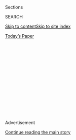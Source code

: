 <div id="app">

<div>

<div>

<div>

<div class="NYTAppHideMasthead css-1q2w90k e1suatyy0">

<div class="section css-ui9rw0 e1suatyy2">

<div class="css-eph4ug er09x8g0">

<div class="css-6n7j50">

</div>

<span class="css-1dv1kvn">Sections</span>

<div class="css-10488qs">

<span class="css-1dv1kvn">SEARCH</span>

</div>

[Skip to content](#site-content)[Skip to site index](#site-index)

</div>

<div class="css-10698na e1huz5gh0">

</div>

</div>

<div id="masthead-bar-one" class="section hasLinks css-15hmgas e1csuq9d3">

<div class="css-uqyvli e1csuq9d0">

</div>

<div class="css-1uqjmks e1csuq9d1">

</div>

<div class="css-9e9ivx">

[](https://myaccount.nytimes.com/auth/login?response_type=cookie&client_id=vi)

</div>

<div class="css-1bvtpon e1csuq9d2">

[Today’s Paper](https://www.nytimes.com/section/todayspaper)

</div>

</div>

</div>

</div>

<div data-aria-hidden="false">

<div id="site-content" role="main">

<div>

<div class="css-1aor85t" style="opacity:0.000000001;z-index:-1;visibility:hidden">

<div class="css-1hqnpie">

<div class="css-epjblv">

<span class="css-17xtcya">[Opinion](/section/opinion)</span><span class="css-x15j1o">|</span><span class="css-fwqvlz">Death
of a Cat</span>

</div>

<div class="css-k008qs">

<div class="css-1iwv8en">

<span class="css-18z7m18"></span>

<div>

</div>

</div>

<span class="css-1n6z4y">https://nyti.ms/33lFEte</span>

<div class="css-1705lsu">

<div class="css-4xjgmj">

<div class="css-4skfbu" role="toolbar" data-aria-label="Social Media Share buttons, Save button, and Comments Panel with current comment count" data-testid="share-tools">

  - 
  - 
  - 
  - 
    
    <div class="css-6n7j50">
    
    </div>

  - 
  - 

</div>

</div>

</div>

</div>

</div>

</div>

<div id="NYT_TOP_BANNER_REGION" class="css-13pd83m">

</div>

<div id="top-wrapper" class="css-1sy8kpn">

<div id="top-slug" class="css-l9onyx">

Advertisement

</div>

[Continue reading the main story](#after-top)

<div class="ad top-wrapper" style="text-align:center;height:100%;display:block;min-height:250px">

<div id="top" class="place-ad" data-position="top" data-size-key="top">

</div>

</div>

<div id="after-top">

</div>

</div>

<div>

<div class="css-v5btjw etb61u70">

<div class="css-v05ibm etb61u71">

[Opinion](/section/opinion)

</div>

</div>

<div id="sponsor-wrapper" class="css-1hyfx7x">

<div id="sponsor-slug" class="css-19vbshk">

Supported by

</div>

[Continue reading the main story](#after-sponsor)

<div id="sponsor" class="ad sponsor-wrapper" style="text-align:center;height:100%;display:block">

</div>

<div id="after-sponsor">

</div>

</div>

<div class="css-186x18t">

</div>

<div class="css-1vkm6nb ehdk2mb0">

# Death of a Cat

</div>

For weeks, I have been trying to understand my own tears in the presence
of a dying creature I did not love.

<div class="css-18e8msd">

<div class="css-vp77d3 epjyd6m0">

<div class="css-1p10dcb ey68jwv0" data-aria-hidden="true">

[![Margaret
Renkl](https://static01.nyt.com/images/2017/04/08/opinion/margaret-renkl/margaret-renkl-thumbLarge-v2.png
"Margaret Renkl")](https://www.nytimes.com/by/margaret-renkl)

</div>

<div class="css-1baulvz">

By [<span class="css-1baulvz last-byline" itemprop="name">Margaret
Renkl</span>](https://www.nytimes.com/by/margaret-renkl)

<div class="css-8atqhb">

Contributing Opinion Writer

</div>

</div>

</div>

  - Aug. 3, 2020

  - 
    
    <div class="css-4xjgmj">
    
    <div class="css-d8bdto" role="toolbar" data-aria-label="Social Media Share buttons, Save button, and Comments Panel with current comment count" data-testid="share-tools">
    
      - 
      - 
      - 
      - 
        
        <div class="css-6n7j50">
        
        </div>
    
      - 
      - 
    
    </div>
    
    </div>

</div>

<div class="css-79elbk" data-testid="photoviewer-wrapper">

<div class="css-z3e15g" data-testid="photoviewer-wrapper-hidden">

</div>

<div class="css-1a48zt4 ehw59r15" data-testid="photoviewer-children">

![<span class="css-cnj6d5 e1z0qqy90" itemprop="copyrightHolder"><span class="css-1ly73wi e1tej78p0">Credit...</span><span><span>Getty
Images</span></span></span>](https://static01.nyt.com/images/2020/07/31/opinion/31renklWeb/31renklWeb-articleLarge.jpg?quality=75&auto=webp&disable=upscale)

</div>

</div>

</div>

<div class="section meteredContent css-1r7ky0e" name="articleBody" itemprop="articleBody">

<div class="css-1fanzo5 StoryBodyCompanionColumn">

<div class="css-53u6y8">

NASHVILLE — I first saw it in bits — two paws here, the tip of a tail
there — on grainy, black-and-white images taken by our backyard trail
camera. Normally that device captures only the wild animals you’d expect
to find in a first-ring suburb: opossums, mainly, but also rabbits and
raccoons and rat snakes, sometimes an owl, now and then a fox. I once
saw a bobcat slink across our street, but it’s never shown up in the
trail-cam photos. My heart lifted when I first saw a clearly feline
haunch in one of the pictures, but the scale was all wrong for a bobcat.
It was just an ordinary house cat, prowling in my backyard.

Soon the cat was showing up in the daytime, too, apparently drawn by the
leftover bits of lunches left around the construction site two doors
down from our house. He was a ragged, battle-scarred tom, thin but not
emaciated, with one eye that didn’t open all the way. A feral cat, not
someone’s cherished pet.

As we passed my husband’s car in the driveway one morning, my skittish
rescue dog darted away from the tires, spooked by something under the
car. I squatted down for a look. The feral cat hissed at me.

Let me just say it, flat out: If I owned a gun, I swear I ** would have
shot that cat. I would have chased that hissing cat out from under the
car without a thought and shot it as it fled.

</div>

</div>

<div class="css-1fanzo5 StoryBodyCompanionColumn">

<div class="css-53u6y8">

I wish you could see all the baby birds in our yard. Baby towhees and
robins, baby redbirds and bluebirds. Two broods of house finches and two
broods of house wrens. One morning, an ungainly fledgling crow sat
nearby and rustled its feathers, yelling for food like a giant nestling.
A fuzzy screech owl chick spent an entire day staring wide-eyed at me
from a tree near our back deck while its mother dozed beside it.

</div>

</div>

<div class="css-a7yk8a e73j0it0">

<div class="css-1xdhyk6 erfvjey0">

<span class="css-1ly73wi e1tej78p0">Image</span>

<div class="css-zjzyr8">

<div data-testid="lazyimage-container" style="height:257.77777777777777px">

</div>

</div>

</div>

<span class="css-16f3y1r e13ogyst0" data-aria-hidden="true">Two
fledgling bluebirds and their mother in the author’s front
yard.</span><span class="css-cnj6d5 e1z0qqy90" itemprop="copyrightHolder"><span class="css-1ly73wi e1tej78p0">Credit...</span><span>Margaret
Renkl</span></span>

<div class="css-1xdhyk6 erfvjey0">

<span class="css-1ly73wi e1tej78p0">Image</span>

<div class="css-zjzyr8">

<div data-testid="lazyimage-container" style="height:257.77777777777777px">

</div>

</div>

</div>

<span class="css-16f3y1r e13ogyst0" data-aria-hidden="true">A pair of
goldfinches in the author’s pollinator
garden.</span><span class="css-cnj6d5 e1z0qqy90" itemprop="copyrightHolder"><span class="css-1ly73wi e1tej78p0">Credit...</span><span>Margaret
Renkl</span></span>

</div>

<div class="css-1fanzo5 StoryBodyCompanionColumn">

<div class="css-53u6y8">

We’ve had baby downy woodpeckers and red-bellied woodpeckers, baby
white-breasted nuthatches and northern flickers. All summer long, they
have been taking their wobbly maiden flights from branch to fence post,
from cherry laurel to holly hedge. They try to land on the birdbath and
miss altogether. They fly to the ground to catch an insect and then
can’t figure out how to take off again.

Our bug-averse neighbors [poison every crawling or flying thing in
sight](https://www.nytimes.com/2020/05/18/opinion/lawn-pesticides-insect-extinction.html?searchResultPosition=1),
but my husband and I have spent the last 25 years trying to make a haven
here for wildlife, including the insects that pollinate flowers and feed
reptiles and birds. Maybe you can picture these adorable baby birds and
this flowering, insect-friendly yard. If so, you might forgive me for
losing my mind a bit when the feral cat showed up.

I was thinking of the first nest the bluebirds built this spring, the
one in which not a single baby survived. I was thinking of the gravid
broadhead skink who would lie on our stoop every afternoon, warming her
egg-swollen body in the sun. She disappeared one day to lay her eggs and
guard her nest, I assumed, but now I wasn’t sure. I was thinking of the
chipmunk who lives in a tunnel under our stoop and of the little screech
owl, its feet holding down some small prey, its eyes glowing in the
infrared light of our trail camera.

</div>

</div>

<div class="css-1fanzo5 StoryBodyCompanionColumn">

<div class="css-53u6y8">

The more I thought about those vulnerable creatures, already crowded out
by construction and starved out by insecticides, the angrier I got at
the feral tom. In truth, I would never kill a cat, but I can surely hate
one with a murderous rage. A person who has spent a quarter-century
trying to create an oasis for wildlife can go a little mad when a cat
shows up in the photos on her trail camera.

</div>

</div>

<div class="css-79elbk" data-testid="photoviewer-wrapper">

<div class="css-z3e15g" data-testid="photoviewer-wrapper-hidden">

</div>

<div class="css-1a48zt4 ehw59r15" data-testid="photoviewer-children">

![<span class="css-16f3y1r e13ogyst0" data-aria-hidden="true">A screech
owl chick and its parent in the author’s back
yard.</span><span class="css-cnj6d5 e1z0qqy90" itemprop="copyrightHolder"><span class="css-1ly73wi e1tej78p0">Credit...</span><span>Margaret
Renkl</span></span>](https://static01.nyt.com/images/2020/08/03/opinion/03renkl5/merlin_175171125_d6d86fbe-651f-4bb6-b2a3-3e164aba9012-articleLarge.jpg?quality=75&auto=webp&disable=upscale)

</div>

</div>

<div class="css-1fanzo5 StoryBodyCompanionColumn">

<div class="css-53u6y8">

Cats are domestic animals that don’t belong outdoors. In the natural
world, including my own backyard, animals kill one another every day,
but there is ample scientific evidence that predation by cats [is not
part of any natural
order](https://www.cnn.com/2020/03/12/world/pet-cats-disrupt-wildlife-scn/index.html).
“House cats have a two- to 10-times larger impact on wildlife than wild
predators,” Roland Kays, a zoologist at the North Carolina Museum of
Natural Sciences, told CNN earlier this year.

The effect is even more devastating with feral cats, descendants of
house cats that are not socialized to human beings: In Australia, feral
cats have already been [the driving force in the extinction of 22
species](https://www.nytimes.com/2019/04/25/magazine/australia-cat-killing.html?searchResultPosition=8).
From an ecological standpoint, the [domestic cat, whether feral or a
free-range pet, is an invasive species](http://www.iucngisd.org/gisd/),
every year killing [billions of birds and
mammals](https://www.fws.gov/southeast/pubs/keep-cats-indoors.pdf)
already imperiled by habitat loss, pesticides and climate change.

The morning after I didn’t kill the feral cat, a child from the
neighborhood came to get me, hoping I could help a sick cat she’d found
in her family’s driveway. A few weeks earlier, this child had taken an
infant deer mouse out of her dog’s mouth, and I had kept it alive
overnight, long enough to drive it safely to [Walden’s
Puddle](https://waldenspuddle.org/), a wildlife rescue organization.
There it would be raised with other baby mice and then set free to
fulfill its own role in the natural cycle of things. My young friend was
hoping for another miracle.

There would be no second miracle. When we got to her house, the
embattled tomcat was lying in the driveway, his limbs twitching, his
eyes unseeing, his hindquarters resting in a pool of urine. From time to
time his neck would arch, and his mouth would pull back in a grimace.
Our feral cat was in agony. Our feral cat was dying, and his suffering
broke my heart.

Later, when Animal Control picked up his body, we learned that the cat
had been poisoned. Most likely a neighbor had set out rat poison, and
the cat had caught and eaten the dying rodent.

</div>

</div>

<div class="css-1fanzo5 StoryBodyCompanionColumn">

<div class="css-53u6y8">

Cats are killers, but they are not apex predators. In this neighborhood,
there are coyotes, great horned owls, at least one camera-shy bobcat.
Any one of them could handily kill a cat, but our feral cat didn’t lose
his life to a hungry owl or coyote or bobcat. He died because a human
being was too squeamish to set the kind of trap that leaves behind a
corpse. There are mousetraps that kill quickly and painlessly, and those
traps don’t weaponize the mouse, turning it into a poison-delivery
system for predators, but such traps do require people to face what they
are doing: taking the life of another creature.

For weeks I have been trying to understand my own tears in the presence
of a dying cat I did not love. It’s hard not to feel connected to a
living thing in a state of suffering. In [“Death of a
Pig,”](https://www.theatlantic.com/magazine/archive/1948/01/death-pig/309203/)
E.B. White writes, “He had evidently become precious to me, not that he
represented a distant nourishment in a hungry time, but that he had
suffered in a suffering world.” I understand that essay now.

In the weeks since the tomcat’s terrible death, I have thought a lot
about the danger outdoor cats pose to the natural world and also about
the danger the natural world poses to cats. Most of all I have been
thinking about the way human beings, the deadliest predators of all,
keep finding new ways to destroy everything that sustains the planet
that sustains us. A hungry animal cannot be faulted for killing to eat.
A feral cat — like a house cat allowed to roam outdoors — is not an evil
creature. Like the poisoned mouse and the poisoned insects and all the
other animals crowded out by development, it is simply a creature that
has been failed by human beings.

My young neighbor came to me for help. At 10, she was sure that someone
my age would know what to do about a dying cat. I did not know what to
do, and I couldn’t tell her that the true miracle would not have been
the saving of a doomed cat’s life. I couldn’t tell her that the true
miracle will never come until human beings have finally learned to live
a better way: in concert with the natural world, and not in domination.

Margaret Renkl is a contributing opinion writer who covers flora, fauna,
politics and culture in the American South. She is the author of the
book “[Late Migrations: A Natural History of Love and
Loss](https://milkweed.org/book/late-migrations).”

*The Times is committed to publishing* [*a diversity of
letters*](https://www.nytimes.com/2019/01/31/opinion/letters/letters-to-editor-new-york-times-women.html)
*to the editor. We’d like to hear what you think about this or any of
our articles. Here are some*
[*tips*](https://help.nytimes.com/hc/en-us/articles/115014925288-How-to-submit-a-letter-to-the-editor)*.
And here’s our email:*
[*letters@nytimes.com*](mailto:letters@nytimes.com)*.*

*Follow The New York Times Opinion section on*
[*Facebook*](https://www.facebook.com/nytopinion)*,* [*Twitter
(@NYTopinion)*](http://twitter.com/NYTOpinion) *and*
[*Instagram*](https://www.instagram.com/nytopinion/)*.*

</div>

</div>

</div>

<div>

</div>

<div>

</div>

<div>

</div>

<div>

<div id="bottom-wrapper" class="css-1ede5it">

<div id="bottom-slug" class="css-l9onyx">

Advertisement

</div>

[Continue reading the main story](#after-bottom)

<div id="bottom" class="ad bottom-wrapper" style="text-align:center;height:100%;display:block;min-height:90px">

</div>

<div id="after-bottom">

</div>

</div>

</div>

</div>

</div>

## Site Index

<div>

</div>

## Site Information Navigation

  - [© <span>2020</span> <span>The New York Times
    Company</span>](https://help.nytimes.com/hc/en-us/articles/115014792127-Copyright-notice)

<!-- end list -->

  - [NYTCo](https://www.nytco.com/)
  - [Contact
    Us](https://help.nytimes.com/hc/en-us/articles/115015385887-Contact-Us)
  - [Work with us](https://www.nytco.com/careers/)
  - [Advertise](https://nytmediakit.com/)
  - [T Brand Studio](http://www.tbrandstudio.com/)
  - [Your Ad
    Choices](https://www.nytimes.com/privacy/cookie-policy#how-do-i-manage-trackers)
  - [Privacy](https://www.nytimes.com/privacy)
  - [Terms of
    Service](https://help.nytimes.com/hc/en-us/articles/115014893428-Terms-of-service)
  - [Terms of
    Sale](https://help.nytimes.com/hc/en-us/articles/115014893968-Terms-of-sale)
  - [Site Map](https://spiderbites.nytimes.com)
  - [Help](https://help.nytimes.com/hc/en-us)
  - [Subscriptions](https://www.nytimes.com/subscription?campaignId=37WXW)

</div>

</div>

</div>

</div>
